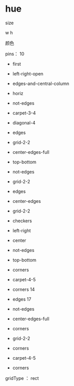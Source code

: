 # hue

size 

w h

颜色

pins：
 10
- first
- left-right-open
- edges-and-central-column
- horiz
- not-edges
- carpet-3-4
- diagonal-4
- edges
- grid-2-2
- center-edges-full



- top-bottom
- not-edges
- grid-2-2
- edges
- center-edges
- grid-2-2
- checkers
- left-right
- center
- not-edges
- top-bottom
- corners
- carpet-4-5
- corners     14
- edges    17
- not-edges
- center-edges-full
- corners
- grid-2-2
- corners
- carpet-4-5
- corners


gridType ： rect